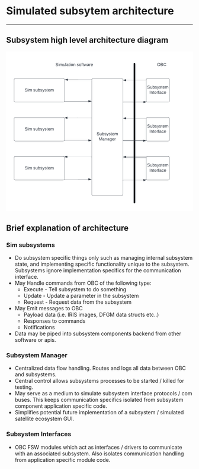 # Simulated subsytem architecture

-------------------------------------------

## Subsystem high level architecture diagram

![High level simulated subsystem architecture](imgs/Absat-ex3-Simulated_Subsystem_Architecture.png)

## Brief explanation of architecture

### Sim subsystems

- Do subsystem specific things only such as managing internal subsystem state, and implementing specific functionality unique to the subsystem.
  Subsystems ignore implementation specifics for the communication interface.
- May Handle commands from OBC of the following type:
  - Execute - Tell subsystem to do something 
  - Update - Update a parameter in the subsystem
  - Request - Request data from the subsystem
- May Emit messages to OBC
  - Payload data (i.e. IRIS images, DFGM data structs etc..)
  - Responses to commands
  - Notifications
- Data may be piped into subsystem components backend from other software or apis.

### Subsystem Manager

- Centralized data flow handling. Routes and logs all data between OBC and subsystems.
- Central control allows subsystems processes to be started / killed for testing.
- May serve as a medium to simulate subsystem interface protocols / com buses. This keeps communication specifics isolated from subsystem component application specific code.
- Simplifies potential future implementation of a subsystem / simulated satellite ecosystem GUI.

### Subsystem Interfaces

- OBC FSW modules which act as interfaces / drivers to communicate with an associated subsystem. Also isolates communication handling from application specific module code.
